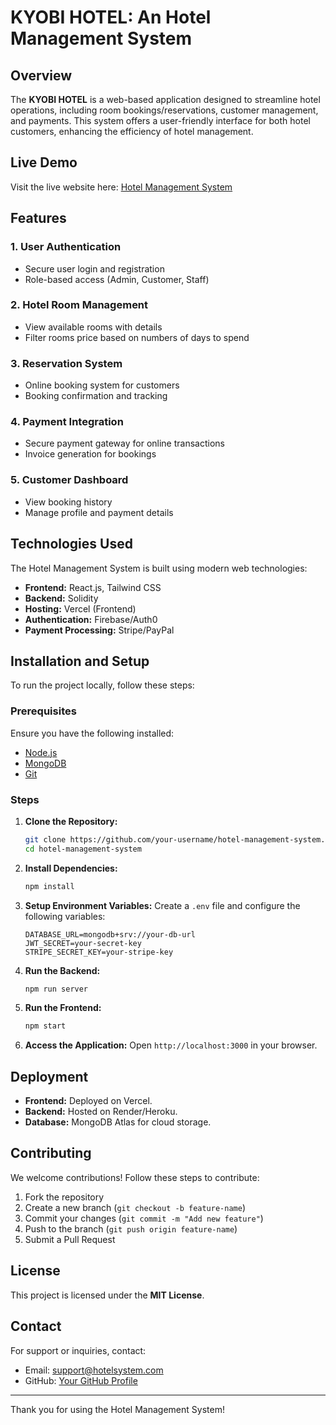 # KYOBI HOTEL: An Hotel Management System

## Overview
The **KYOBI HOTEL** is a web-based application designed to streamline hotel operations, including room bookings/reservations, customer management, and payments. This system offers a user-friendly interface for both hotel customers, enhancing the efficiency of hotel management.

## Live Demo
Visit the live website here: [Hotel Management System](https://hotelsystem0.vercel.app/)

## Features
### 1. **User Authentication**
   - Secure user login and registration
   - Role-based access (Admin, Customer, Staff)

### 2. **Hotel Room Management**
   - View available rooms with details
   - Filter rooms price based on numbers of days to spend

### 3. **Reservation System**
   - Online booking system for customers
   - Booking confirmation and tracking

### 4. **Payment Integration**
   - Secure payment gateway for online transactions
   - Invoice generation for bookings

### 5. **Customer Dashboard**
   - View booking history
   - Manage profile and payment details


## Technologies Used
The Hotel Management System is built using modern web technologies:

- **Frontend:** React.js, Tailwind CSS
- **Backend:** Solidity
- **Hosting:** Vercel (Frontend)
- **Authentication:** Firebase/Auth0
- **Payment Processing:** Stripe/PayPal

## Installation and Setup
To run the project locally, follow these steps:

### Prerequisites
Ensure you have the following installed:
- [Node.js](https://nodejs.org/)
- [MongoDB](https://www.mongodb.com/)
- [Git](https://git-scm.com/)

### Steps
1. **Clone the Repository:**
   ```bash
   git clone https://github.com/your-username/hotel-management-system.git
   cd hotel-management-system
   ```

2. **Install Dependencies:**
   ```bash
   npm install
   ```

3. **Setup Environment Variables:**
   Create a `.env` file and configure the following variables:
   ```env
   DATABASE_URL=mongodb+srv://your-db-url
   JWT_SECRET=your-secret-key
   STRIPE_SECRET_KEY=your-stripe-key
   ```

4. **Run the Backend:**
   ```bash
   npm run server
   ```

5. **Run the Frontend:**
   ```bash
   npm start
   ```

6. **Access the Application:**
   Open `http://localhost:3000` in your browser.

## Deployment
- **Frontend:** Deployed on Vercel.
- **Backend:** Hosted on Render/Heroku.
- **Database:** MongoDB Atlas for cloud storage.

## Contributing
We welcome contributions! Follow these steps to contribute:
1. Fork the repository
2. Create a new branch (`git checkout -b feature-name`)
3. Commit your changes (`git commit -m "Add new feature"`)
4. Push to the branch (`git push origin feature-name`)
5. Submit a Pull Request

## License
This project is licensed under the **MIT License**.

## Contact
For support or inquiries, contact:
- Email: support@hotelsystem.com
- GitHub: [Your GitHub Profile](https://github.com/your-username)

---

Thank you for using the Hotel Management System!

